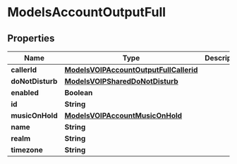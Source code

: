 

# ModelsAccountOutputFull

## Properties

Name | Type | Description | Notes
------------ | ------------- | ------------- | -------------
**callerId** | [**ModelsVOIPAccountOutputFullCallerid**](ModelsVOIPAccountOutputFullCallerid.md) |  |  [optional]
**doNotDisturb** | [**ModelsVOIPSharedDoNotDisturb**](ModelsVOIPSharedDoNotDisturb.md) |  |  [optional]
**enabled** | **Boolean** |  |  [optional]
**id** | **String** |  |  [optional]
**musicOnHold** | [**ModelsVOIPAccountMusicOnHold**](ModelsVOIPAccountMusicOnHold.md) |  |  [optional]
**name** | **String** |  |  [optional]
**realm** | **String** |  |  [optional]
**timezone** | **String** |  |  [optional]




